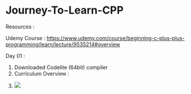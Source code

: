 # Journey-To-Learn-CPP

Resources : 

Udemy Course : https://www.udemy.com/course/beginning-c-plus-plus-programming/learn/lecture/9535214#overview

Day 01 :

1) Downloaded Codelite (64bit) compiler 
2) Curriculum Overview : 
3) <p align="left"> <img src="file:///C:/Users/aadit/Videos/Captures/Beginning%20C++%20Programming%20-%20From%20Beginner%20to%20Beyond%20_%20Udemy%20-%20Google%20Chrome%2001-08-2022%2008_51_33.png" /> </p>
